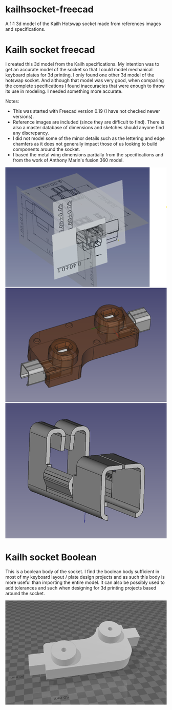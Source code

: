 # kailhsocket-freecad
A 1:1 3d model of the Kailh Hotswap socket made from references images and specifications.

# Kailh socket freecad

I created this 3d model from the Kailh specifications. My intention was to get an accurate model of the socket so that I could model mechanical keyboard plates for 3d printing. I only found one other 3d model of the hotswap socket. And although that model was very good, when comparing the complete specifications I found inaccuracies that were enough to throw its use in modeling. I needed something more accurate.

Notes:
* This was started with Freecad version 0.19 (I have not checked newer versions).
* Reference images are included (since they are difficult to find). There is also a master database of dimensions and sketches should anyone find any discrepancy.
* I did not model some of the minor details such as the lettering and edge chamfers as it does not generally impact those of us looking to build components around the socket.
* I based the metal wing dimensions partially from the specifications and from the work of Anthony Marin's fusion 360 model.

![alt text](Reference_planes2.png)
![alt text](Socket_body_example.png)
![alt text](Socket_wings.png)

# Kailh socket Boolean

This is a boolean body of the socket. I find the boolean body sufficient in most of my keyboard layout / plate design projects and as such this body is more useful than importing the entire model. It can also be possibly used to add tolerances and such when designing for 3d printing projects based around the socket.

![alt text](Boolean_body_example.png)
